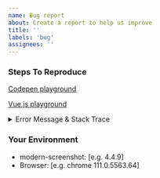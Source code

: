 ```yaml
---
name: Bug report
about: Create a report to help us improve
title: ''
labels: 'bug'
assignees: ''
---
```


### Steps To Reproduce

<!--- Provide a link to a live example -->

[Codepen playground](https://codepen.io/qq15725/pen/VwGeqwa)

[Vue.js playground](https://play.vuejs.org/#eNplkU1rwzAMhv+K8KUttElhtywt7LDDDoMytpsvJnYTd/EHttIPSv77lDjtCj0YrFevHknoyt68z46dYgUrYxW0R4gKO7/lVhvvAsIVpDPfbmdr6GEfnIGZcVIFuyK/UjY2DmcP7qD2S3D203UWlbzXUA9ycVs5GxGCc/jewmZwzxc3VQoUP18f/zK3d9BcxIutYL6AzRau3MLNnR1F2ymqESehiTENO08tUpZQPb0yTyvSchSgMr4VqCgCKKU+Dl03nKVCzqBqRYyTwNloI2P0wm53rbjUgSaTxByEkZETZGTTX5saihgqqp8GJWJO2TJ/aExhxEubZsiGRmk3gJOW2BTwsl7782uSGqXrBh+1ftxpBLAlSydYGeGzQ3SWTjqy+JSInBU3OmdPNxyynDWIPhZ53ln/W2eVM/mTkbaMmGsr1TkzB6JOk/Ss/wNoc8tP)

<details><summary>Error Message & Stack Trace</summary><p>

```txt
<!-- Provide a log message if relevant -->
```

</p></details>

### Your Environment

<!--- Include as many relevant details about the -->
<!--- environment you experienced the bug in. -->

- modern-screenshot: [e.g. 4.4.9]
- Browser: [e.g. chrome 111.0.5563.64]
